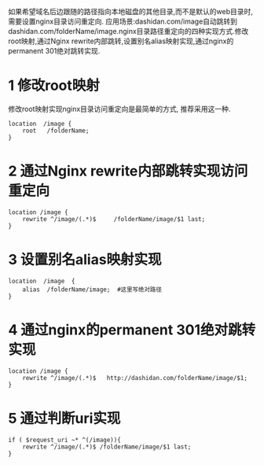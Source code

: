 <div class="jumbotron">
<p>如果希望域名后边跟随的路径指向本地磁盘的其他目录,而不是默认的web目录时,需要设置nginx目录访问重定向.
应用场景:dashidan.com/image自动跳转到dashidan.com/folderName/image.nginx目录路径重定向的四种实现方式.修改root映射,通过Nginx rewrite内部跳转,设置别名alias映射实现,通过nginx的permanent 301绝对跳转实现.</p>  
</div>

1 修改root映射
===

修改root映射实现nginx目录访问重定向是最简单的方式, 推荐采用这一种.

```
location  /image {
	root   /folderName;
}
```

2 通过Nginx rewrite内部跳转实现访问重定向
===

```
location /image {
	rewrite ^/image/(.*)$     /folderName/image/$1 last;
}
```

3 设置别名alias映射实现
===

```
location  /image  {
	alias  /folderName/image;  #这里写绝对路径
}
```

4 通过nginx的permanent 301绝对跳转实现
===

```
location /image {
	rewrite ^/image/(.*)$   http://dashidan.com/folderName/image/$1;
}
```

5 通过判断uri实现
===

```
if ( $request_uri ~* ^(/image)){
	rewrite ^/image/(.*)$ /folderName/image/$1 last; 
}
```